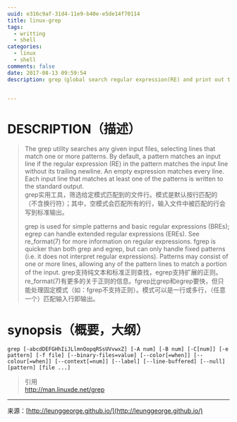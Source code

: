 ```yaml
---
uuid: e316c9af-31d4-11e9-b40e-e5de14f70114
title: linux-grep
tags:
  - writting
  - shell
categories:
  - linux
  - shell
comments: false
date: 2017-08-13 09:59:54
description: grep（global search regular expression(RE) and print out the line，全面搜索正则表达式并把行打印出来）是一种强大的文本搜索工具，它能使用正则表达式搜索文本，并把匹配的行打印出来。


---
```

# DESCRIPTION（描述）
> The grep utility searches any given input files, selecting lines that match one or more patterns.  By default, a pattern matches an input line if the regular expression (RE) in the pattern matches the input line without its trailing newline.  An empty expression matches every line.  Each input line that matches at least one of the patterns is written to the standard output.  
> grep实用工具，筛选给定模式匹配到的文件行。模式是默认按行匹配的（不含换行符）；其中，空模式会匹配所有的行，输入文件中被匹配的行会写到标准输出。  
>  
> grep is used for simple patterns and basic regular expressions (BREs); egrep can handle extended regular expressions (EREs).  See re_format(7) for more information on regular expressions.  fgrep is quicker than both grep and egrep, but can only handle fixed patterns (i.e. it does not interpret regular expressions).  Patterns may consist of one or more lines, allowing any of the pattern lines to match a portion of the input.
> grep支持纯文本和标准正则查找，egrep支持扩展的正则。re_format(7)有更多的关于正则的信息。fgrep比grep和egrep要快，但只能处理固定模式（如：fgrep不支持正则）。模式可以是一行或多行，（任意一个）匹配输入行即输出。

# synopsis（概要，大纲）

```
grep [-abcdDEFGHhIiJLlmnOopqRSsUVvwxZ] [-A num] [-B num] [-C[num]] [-e pattern] [-f file] [--binary-files=value] [--color[=when]] [--colour[=when]] [--context[=num]] [--label] [--line-buffered] [--null] [pattern] [file ...]
```



> 引用  
> http://man.linuxde.net/grep




---
<link rel="stylesheet" href="http://yandex.st/highlightjs/6.1/styles/default.min.css">
<script src="http://yandex.st/highlightjs/6.1/highlight.min.js"></script>
<script>
hljs.tabReplace = ' ';
hljs.initHighlightingOnLoad();
</script>


来源：[http://leunggeorge.github.io/](http://leunggeorge.github.io/)  
